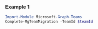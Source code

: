 ### Example 1
```powershell
Import-Module Microsoft.Graph.Teams
Complete-MgTeamMigration -TeamId $teamId
```
